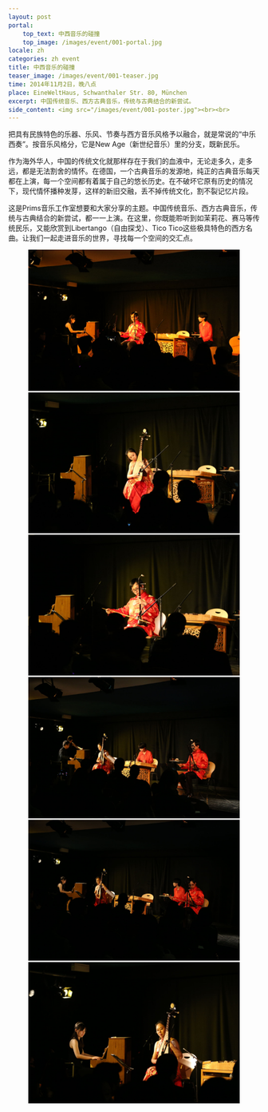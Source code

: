 ```yaml
---
layout: post
portal:
    top_text: 中西音乐的碰撞
    top_image: /images/event/001-portal.jpg
locale: zh
categories: zh event
title: 中西音乐的碰撞
teaser_image: /images/event/001-teaser.jpg
time: 2014年11月2日，晚八点
place: EineWeltHaus, Schwanthaler Str. 80, München
excerpt: 中国传统音乐、西方古典音乐，传统与古典结合的新尝试。
side_content: <img src="/images/event/001-poster.jpg"><br><br>
---
```


把具有民族特色的乐器、乐风、节奏与西方音乐风格予以融合，就是常说的“中乐西奏”。按音乐风格分，它是New Age（新世纪音乐）里的分支，既新民乐。

作为海外华人，中国的传统文化就那样存在于我们的血液中，无论走多久，走多远，都是无法割舍的情怀。在德国，一个古典音乐的发源地，纯正的古典音乐每天都在上演，每一个空间都有着属于自己的悠长历史。在不破坏它原有历史的情况下，现代情怀播种发芽，这样的新旧交融，丢不掉传统文化，割不裂记忆片段。

这是Prims音乐工作室想要和大家分享的主题。中国传统音乐、西方古典音乐，传统与古典结合的新尝试，都一一上演。在这里，你既能聆听到如茉莉花、赛马等传统民乐，又能欣赏到Libertango（自由探戈）、Tico Tico这些极具特色的西方名曲。让我们一起走进音乐的世界，寻找每一个空间的交汇点。

<figure class="col-two">
    <a class="ln-gallery" href="/images/event/001-live-photo-01.jpg"><img src="/images/event/001-live-photo-01.jpg"></a>
    <a class="ln-gallery" href="/images/event/001-live-photo-02.jpg"><img src="/images/event/001-live-photo-02.jpg"></a>
    <a class="ln-gallery" href="/images/event/001-live-photo-03.jpg"><img src="/images/event/001-live-photo-03.jpg"></a>
    <a class="ln-gallery" href="/images/event/001-live-photo-04.jpg"><img src="/images/event/001-live-photo-04.jpg"></a>
    <a class="ln-gallery" href="/images/event/001-live-photo-05.jpg"><img src="/images/event/001-live-photo-05.jpg"></a>
    <a class="ln-gallery" href="/images/event/001-live-photo-06.jpg"><img src="/images/event/001-live-photo-06.jpg"></a>
</figure>
